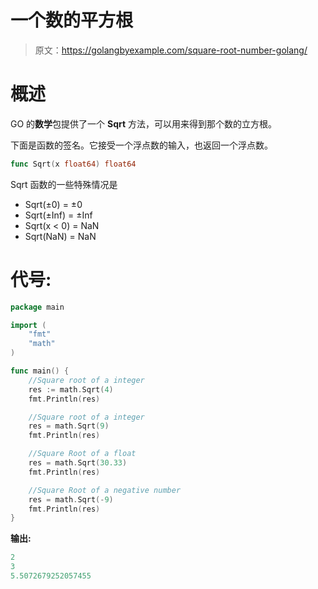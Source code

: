 # 一个数的平方根

> 原文：<https://golangbyexample.com/square-root-number-golang/>

# **概述**

GO 的**数学**包提供了一个 **Sqrt** 方法，可以用来得到那个数的立方根。

下面是函数的签名。它接受一个浮点数的输入，也返回一个浮点数。

```go
func Sqrt(x float64) float64
```

Sqrt 函数的一些特殊情况是

*   Sqrt(±0) = ±0
*   Sqrt(±Inf) = ±Inf
*   Sqrt(x < 0) = NaN
*   Sqrt(NaN) = NaN

# **代号:**

```go
package main

import (
	"fmt"
	"math"
)

func main() {
	//Square root of a integer
	res := math.Sqrt(4)
	fmt.Println(res)

	//Square root of a integer
	res = math.Sqrt(9)
	fmt.Println(res)

	//Square Root of a float
	res = math.Sqrt(30.33)
	fmt.Println(res)

	//Square Root of a negative number
	res = math.Sqrt(-9)
	fmt.Println(res)
} 
```

**输出:**

```go
2
3
5.5072679252057455
```